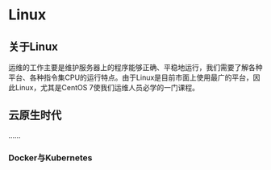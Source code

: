 # Linux

## 关于Linux
运维的工作主要是维护服务器上的程序能够正确、平稳地运行，我们需要了解各种平台、各种指令集CPU的运行特点。由于Linux是目前市面上使用最广的平台，因此Linux，尤其是CentOS 7使我们运维人员必学的一门课程。

## 云原生时代
……

### Docker与Kubernetes